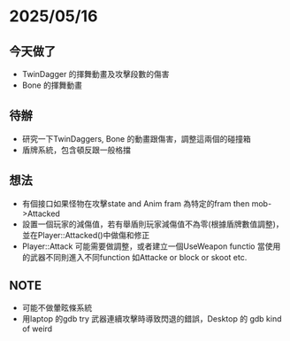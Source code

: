 # 2025/05/16

## 今天做了
- TwinDagger 的揮舞動畫及攻擊段數的傷害
- Bone 的揮舞動畫

## 待辦
- 研究一下TwinDaggers, Bone 的動畫跟傷害，調整這兩個的碰撞箱
- 盾牌系統，包含頓反跟一般格擋

## 想法
- 有個接口如果怪物在攻擊state and Anim fram 為特定的fram then mob->Attacked
- 設置一個玩家的減傷值，若有舉盾則玩家減傷值不為零(根據盾牌數值調整)，並在Player::Attacked()中做傷和修正
- Player::Attack 可能需要做調整，或者建立一個UseWeapon functio 當使用的武器不同則進入不同function 如Attacke or block or skoot etc.


## NOTE
- 可能不做暈眩條系統
- 用laptop 的gdb try 武器連續攻擊時導致閃退的錯誤，Desktop 的 gdb kind of weird
